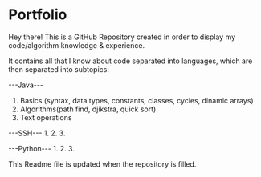 # Portfolio
Hey there!
This is a GitHub Repository created in order to display my code/algorithm knowledge &amp; experience.

It contains all that I know about code separated into languages, which are then separated into subtopics:

---Java---
1. Basics (syntax, data types, constants, classes, cycles, dinamic arrays)
2. Algorithms(path find, djikstra, quick sort)
3. Text operations

---SSH---
1.
2.
3.

---Python---
1.
2.
3.

This Readme file is updated when the repository is filled.
